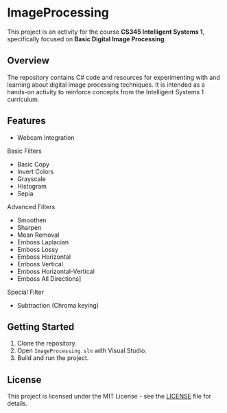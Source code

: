 # ImageProcessing

This project is an activity for the course **CS345 Intelligent Systems 1**, specifically focused on **Basic Digital Image Processing**.

## Overview

The repository contains C# code and resources for experimenting with and learning about digital image processing techniques. It is intended as a hands-on activity to reinforce concepts from the Intelligent Systems 1 curriculum.

## Features
- Webcam Integration

Basic Filters
- Basic Copy
- Invert Colors
- Grayscale
- Histogram
- Sepia

Advanced Filters
- Smoothen
- Sharpen
- Mean Removal
- Emboss Laplacian
- Emboss Lossy
- Emboss Horizontal
- Emboss Vertical
- Emboss Horizontal-Vertical
- Emboss All Directions]

Special Filter
- Subtraction (Chroma keying)

## Getting Started

1. Clone the repository.
2. Open `ImageProcessing.sln` with Visual Studio.
3. Build and run the project.

## License

This project is licensed under the MIT License - see the [LICENSE](LICENSE) file for details.

